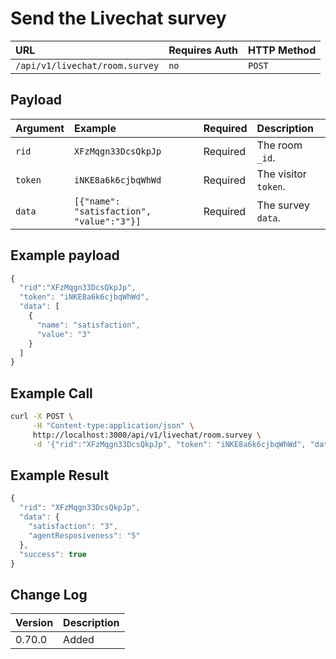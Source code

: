 # Send the Livechat survey

| URL | Requires Auth | HTTP Method |
| :--- | :--- | :--- |
| `/api/v1/livechat/room.survey` | `no` | `POST` |

## Payload

| Argument | Example | Required | Description |
| :--- | :--- | :--- | :--- |
| `rid` | `XFzMqgn33DcsQkpJp` | Required | The room `_id`. |
| `token` | `iNKE8a6k6cjbqWhWd` | Required | The visitor `token`. |
| `data` | `[{"name": "satisfaction", "value":"3"}]` | Required | The survey `data`. |

## Example payload

```javascript
{
  "rid":"XFzMqgn33DcsQkpJp",
  "token": "iNKE8a6k6cjbqWhWd",
  "data": [
    {
      "name": "satisfaction",
      "value": "3"
    }
  ]
}
```

## Example Call

```bash
curl -X POST \
     -H "Content-type:application/json" \
     http://localhost:3000/api/v1/livechat/room.survey \
     -d '{"rid":"XFzMqgn33DcsQkpJp", "token": "iNKE8a6k6cjbqWhWd", "data": "[{"name": "satisfaction", "value": "3"}]"}'
```

## Example Result

```javascript
{
  "rid": "XFzMqgn33DcsQkpJp",
  "data": {
    "satisfaction": "3",
    "agentResposiveness": "5"
  },
  "success": true
}
```

## Change Log

| Version | Description |
| :--- | :--- |
| 0.70.0 | Added |

